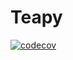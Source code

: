 # Teapy
[![codecov](https://codecov.io/gh/teamon9161/teapy/branch/master/graph/badge.svg?token=WK0F7P1VC6)](https://codecov.io/gh/teamon9161/teapy)